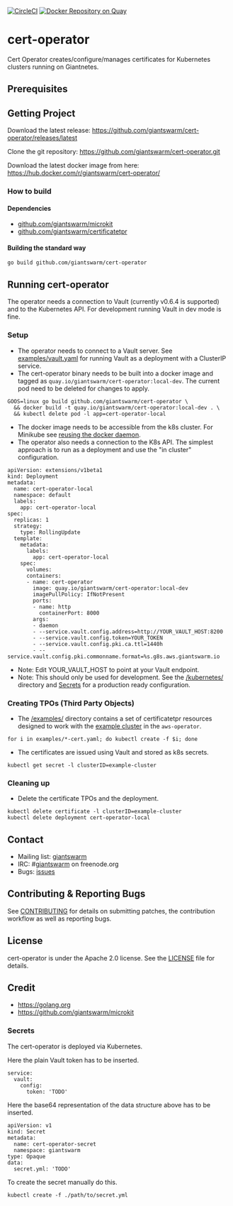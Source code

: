 [![CircleCI](https://circleci.com/gh/giantswarm/cert-operator.svg?style=shield)](https://circleci.com/gh/giantswarm/cert-operator) [![Docker Repository on Quay](https://quay.io/repository/giantswarm/cert-operator/status "Docker Repository on Quay")](https://quay.io/repository/giantswarm/cert-operator)

# cert-operator

Cert Operator creates/configure/manages certificates for Kubernetes clusters running on Giantnetes.

## Prerequisites

## Getting Project

Download the latest release: https://github.com/giantswarm/cert-operator/releases/latest

Clone the git repository: https://github.com/giantswarm/cert-operator.git

Download the latest docker image from here: https://hub.docker.com/r/giantswarm/cert-operator/

### How to build

#### Dependencies

- [github.com/giantswarm/microkit](https://github.com/giantswarm/microkit)
- [github.com/giantswarm/certificatetpr](https://github.com/giantswarm/certificatetpr)

#### Building the standard way

```
go build github.com/giantswarm/cert-operator
```

## Running cert-operator

The operator needs a connection to Vault (currently v0.6.4 is supported) and to
the Kubernetes API. For development running Vault in dev mode is fine.

### Setup

- The operator needs to connect to a Vault server. See [examples/vault.yaml](https://github.com/giantswarm/cert-operator/blob/master/examples/api-cert.yaml) for running Vault as a deployment with a ClusterIP service.
- The cert-operator binary needs to be built into a docker image and tagged as `quay.io/giantswarm/cert-operator:local-dev`. The current pod need to be deleted for changes to apply.

```
GOOS=linux go build github.com/giantswarm/cert-operator \
  && docker build -t quay.io/giantswarm/cert-operator:local-dev . \
  && kubectl delete pod -l app=cert-operator-local
```

- The docker image needs to be accessible from the k8s cluster. For Minikube see [reusing the docker daemon](https://github.com/kubernetes/minikube/blob/master/docs/reusing_the_docker_daemon.md).
- The operator also needs a connection to the K8s API. The simplest approach
is to run as a deployment and use the "in cluster" configuration.

```
apiVersion: extensions/v1beta1
kind: Deployment
metadata:
  name: cert-operator-local
  namespace: default
  labels:
    app: cert-operator-local
spec:
  replicas: 1
  strategy:
    type: RollingUpdate
  template:
    metadata:
      labels:
        app: cert-operator-local
    spec:
      volumes:
      containers:
      - name: cert-operator
        image: quay.io/giantswarm/cert-operator:local-dev
        imagePullPolicy: IfNotPresent
        ports:
        - name: http
          containerPort: 8000
        args:
        - daemon
        - --service.vault.config.address=http://YOUR_VAULT_HOST:8200
        - --service.vault.config.token=YOUR_TOKEN
        - --service.vault.config.pki.ca.ttl=1440h
        - --service.vault.config.pki.commonname.format=%s.g8s.aws.giantswarm.io
```

- Note: Edit YOUR_VAULT_HOST to point at your Vault endpoint.
- Note: This should only be used for development. See the [/kubernetes/](https://github.com/giantswarm/cert-operator/tree/master/kubernetes)
directory and [Secrets](https://github.com/giantswarm/cert-operator#secrets) for a production ready configuration.

### Creating TPOs (Third Party Objects)

- The [/examples/](https://github.com/giantswarm/cert-operator/tree/master/examples) directory contains a set of certificatetpr resources designed
to work with the [example cluster](https://github.com/giantswarm/aws-operator/blob/master/examples/cluster.yml) in the `aws-operator`.

```
for i in examples/*-cert.yaml; do kubectl create -f $i; done
```

- The certificates are issued using Vault and stored as k8s secrets.

```
kubectl get secret -l clusterID=example-cluster
```

### Cleaning up

- Delete the certificate TPOs and the deployment.

```
kubectl delete certificate -l clusterID=example-cluster
kubectl delete deployment cert-operator-local
```

## Contact

- Mailing list: [giantswarm](https://groups.google.com/forum/!forum/giantswarm)
- IRC: #[giantswarm](irc://irc.freenode.org:6667/#giantswarm) on freenode.org
- Bugs: [issues](https://github.com/giantswarm/cert-operator/issues)

## Contributing & Reporting Bugs

See [CONTRIBUTING](CONTRIBUTING.md) for details on submitting patches, the contribution workflow as well as reporting bugs.

## License

cert-operator is under the Apache 2.0 license. See the [LICENSE](LICENSE) file for details.

## Credit
- https://golang.org
- https://github.com/giantswarm/microkit


### Secrets
The cert-operator is deployed via Kubernetes.

Here the plain Vault token has to be inserted.
```
service:
  vault:
    config:
      token: 'TODO'
```

Here the base64 representation of the data structure above has to be inserted.
```
apiVersion: v1
kind: Secret
metadata:
  name: cert-operator-secret
  namespace: giantswarm
type: Opaque
data:
  secret.yml: 'TODO'
```

To create the secret manually do this.
```
kubectl create -f ./path/to/secret.yml
```
